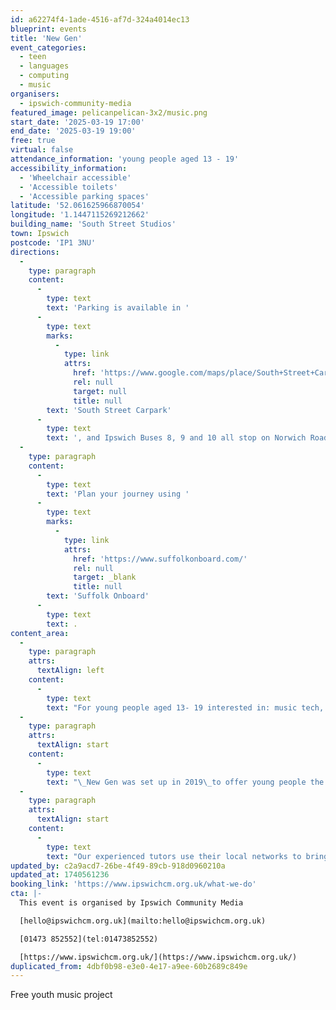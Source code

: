 ```yaml
---
id: a62274f4-1ade-4516-af7d-324a4014ec13
blueprint: events
title: 'New Gen'
event_categories:
  - teen
  - languages
  - computing
  - music
organisers:
  - ipswich-community-media
featured_image: pelicanpelican-3x2/music.png
start_date: '2025-03-19 17:00'
end_date: '2025-03-19 19:00'
free: true
virtual: false
attendance_information: 'young people aged 13 - 19'
accessibility_information:
  - 'Wheelchair accessible'
  - 'Accessible toilets'
  - 'Accessible parking spaces'
latitude: '52.061625966870054'
longitude: '1.1447115269212662'
building_name: 'South Street Studios'
town: Ipswich
postcode: 'IP1 3NU'
directions:
  -
    type: paragraph
    content:
      -
        type: text
        text: 'Parking is available in '
      -
        type: text
        marks:
          -
            type: link
            attrs:
              href: 'https://www.google.com/maps/place/South+Street+Car+Park/@52.0614782,1.1449496,15z/data=!4m6!3m5!1s0x47d9a1cc651fb90f:0x30a88646622494df!8m2!3d52.0614062!4d1.1448101!16s%2Fg%2F11c4580y6z'
              rel: null
              target: null
              title: null
        text: 'South Street Carpark'
      -
        type: text
        text: ', and Ipswich Buses 8, 9 and 10 all stop on Norwich Road.'
  -
    type: paragraph
    content:
      -
        type: text
        text: 'Plan your journey using '
      -
        type: text
        marks:
          -
            type: link
            attrs:
              href: 'https://www.suffolkonboard.com/'
              rel: null
              target: _blank
              title: null
        text: 'Suffolk Onboard'
      -
        type: text
        text: .
content_area:
  -
    type: paragraph
    attrs:
      textAlign: left
    content:
      -
        type: text
        text: "For young people aged 13- 19 interested in: music tech, songwriting, performing, making beats\_and enhancing any musical abilities"
  -
    type: paragraph
    attrs:
      textAlign: start
    content:
      -
        type: text
        text: "\_New Gen was set up in 2019\_to offer young people the opportunity to explore and develop skills in music production, radio, performance and more by bringing together like-minded young people to develop their talents outside their comfort zone.\_"
  -
    type: paragraph
    attrs:
      textAlign: start
    content:
      -
        type: text
        text: "​Our experienced tutors use their local networks to bring in local musicians and offer pre-gig interviews at The Smokehouse (live music venue) with artists.\_"
updated_by: c2a9acd7-26be-4f49-89cb-918d0960210a
updated_at: 1740561236
booking_link: 'https://www.ipswichcm.org.uk/what-we-do'
cta: |-
  This event is organised by Ipswich Community Media

  [hello@ipswichcm.org.uk](mailto:hello@ipswichcm.org.uk)

  [01473 852552](tel:01473852552)

  [https://www.ipswichcm.org.uk/](https://www.ipswichcm.org.uk/)
duplicated_from: 4dbf0b98-e3e0-4e17-a9ee-60b2689c849e
---
```

Free youth music project